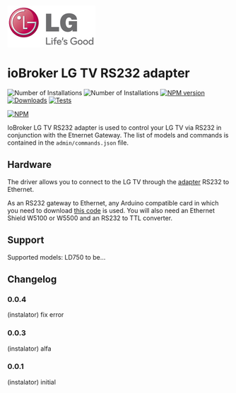 ![Logo](admin/lg_admin.png)
# ioBroker LG TV RS232 adapter

![Number of Installations](http://iobroker.live/badges/lgtv-rs-installed.svg) ![Number of Installations](http://iobroker.live/badges/lgtv-rs-stable.svg) [![NPM version](http://img.shields.io/npm/v/iobroker.lgtv-rs.svg)](https://www.npmjs.com/package/iobroker.lgtv-rs)
[![Downloads](https://img.shields.io/npm/dm/iobroker.lgtv-rs.svg)](https://www.npmjs.com/package/iobroker.lgtv-rs)
[![Tests](http://img.shields.io/travis/instalator/ioBroker.lgtv-rs/master.svg)](https://travis-ci.org/instalator/ioBroker.lgtv-rs)

[![NPM](https://nodei.co/npm/iobroker.lgtv-rs.png?downloads=true)](https://nodei.co/npm/iobroker.lgtv-rs/)

IoBroker LG TV RS232 adapter is used to control your LG TV via RS232 in conjunction with the Etnernet Gateway.
The list of models and commands is contained in the `admin/commands.json` file.

## Hardware
The driver allows you to connect to the LG TV through the [adapter](http://blog.instalator.ru/archives/744) RS232 to Ethernet.

As an RS232 gateway to Ethernet, any Arduino compatible card in which you need to download [this code](https://github.com/stepansnigirev/ArduinoSerialToEthernet) is used.
You will also need an Ethernet Shield W5100 or W5500 and an RS232 to TTL converter.

## Support
Supported models: LD750 to be...

## Changelog
### 0.0.4
  (instalator) fix error

### 0.0.3
  (instalator) alfa

### 0.0.1
  (instalator) initial
